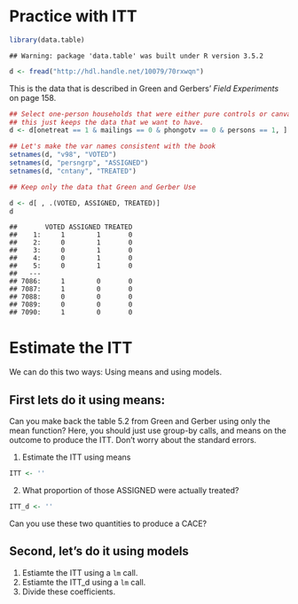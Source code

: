 Practice with ITT
================

``` r
library(data.table)
```

    ## Warning: package 'data.table' was built under R version 3.5.2

``` r
d <- fread("http://hdl.handle.net/10079/70rxwqn")
```

This is the data that is described in Green and Gerbers’ *Field
Experiments* on page 158.

``` r
## Select one-person households that were either pure controls or canvass only
## this just keeps the data that we want to have. 
d <- d[onetreat == 1 & mailings == 0 & phongotv == 0 & persons == 1, ]

## Let's make the var names consistent with the book
setnames(d, "v98", "VOTED")
setnames(d, "persngrp", "ASSIGNED")
setnames(d, "cntany", "TREATED")

## Keep only the data that Green and Gerber Use

d <- d[ , .(VOTED, ASSIGNED, TREATED)]
d
```

    ##       VOTED ASSIGNED TREATED
    ##    1:     1        1       0
    ##    2:     0        1       0
    ##    3:     0        1       0
    ##    4:     0        1       0
    ##    5:     0        1       0
    ##   ---                       
    ## 7086:     1        0       0
    ## 7087:     1        0       0
    ## 7088:     0        0       0
    ## 7089:     0        0       0
    ## 7090:     1        0       0

# Estimate the ITT

We can do this two ways: Using means and using models.

## First lets do it using means:

Can you make back the table 5.2 from Green and Gerber using only the
mean function? Here, you should just use group-by calls, and means on
the outcome to produce the ITT. Don’t worry about the standard errors.

1.  Estimate the ITT using means

<!-- end list -->

``` r
ITT <- ''
```

2.  What proportion of those ASSIGNED were actually treated?

<!-- end list -->

``` r
ITT_d <- ''
```

Can you use these two quantities to produce a CACE?

## Second, let’s do it using models

1.  Estiamte the ITT using a `lm` call.
2.  Estiamte the ITT\_d using a `lm` call.
3.  Divide these coefficients.
